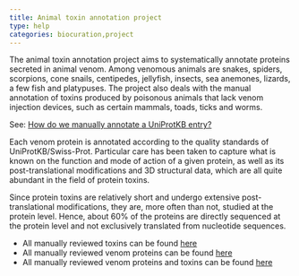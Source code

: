 ```yaml
---
title: Animal toxin annotation project
type: help
categories: biocuration,project
---
```


The animal toxin annotation project aims to systematically annotate proteins secreted in animal venom. Among venomous animals are snakes, spiders, scorpions, cone snails, centipedes, jellyfish, insects, sea anemones, lizards, a few fish and platypuses. The project also deals with the manual annotation of toxins produced by poisonous animals that lack venom injection devices, such as certain mammals, toads, ticks and worms.

See: [How do we manually annotate a UniProtKB entry?](https://www.uniprot.org/help/manual_curation)

Each venom protein is annotated according to the quality standards of UniProtKB/Swiss-Prot. Particular care has been taken to capture what is known on the function and mode of action of a given protein, as well as its post-translational modifications and 3D structural data, which are all quite abundant in the field of protein toxins.

Since protein toxins are relatively short and undergo extensive post-translational modifications, they are, more often than not, studied at the protein level. Hence, about 60% of the proteins are directly sequenced at the protein level and not exclusively translated from nucleotide sequences.

- All manually reviewed toxins can be found [here](https://www.uniprot.org/uniprotkb/?query=taxonomy%3Ametazoa+AND+keyword%3Atoxin+AND+reviewed%3Ayes)
- All manually reviewed venom proteins can be found [here](https://www.uniprot.org/uniprotkb/?query=taxonomy%3A%22Metazoa+%5B33208%5D%22+annotation%3A%28type%3A%22tissue+specificity%22+venom%29+reviewed%3Ayes)
- All manually reviewed venom proteins and toxins can be found [here](<https://www.uniprot.org/uniprotkb/?query=taxonomy%3A%22Metazoa+%5B33208%5D%22+and+(keyword%3Atoxin+OR+annotation%3A(type%3A%22tissue+specificity%22+venom))+AND+reviewed%3Ayes>)
